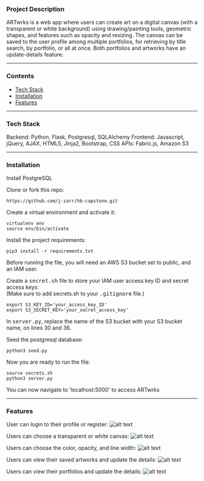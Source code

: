 ### Project Description
ARTwrks is a web app where users can create art on a digital canvas (with a transparent or white background) using drawing/painting tools, geometric shapes, and  features such as opacity and resizing. The canvas can be saved to the user profile among multiple portfolios, for retrieving by title search, by portfolio, or all at once.  Both portfolios and artworks have an update-details feature.

***

### Contents
* [Tech Stack](#tech-stack) <br/>
* [Installation](#installation) <br/>
* [Features](#features) <br/>

***

### Tech Stack
Backend: Python, Flask, Postgresql, SQLAlchemy 
Frontend: Javascript, jQuery, AJAX, HTML5, Jinja2, Bootstrap, CSS 
APIs: Fabric.js, Amazon S3

***

### Installation
Install PostgreSQL 

Clone or fork this repo:

```https://github.com/j-zarr/hb-capstone.git```


Create a virtual environment and activate it:
```
virtualenv env
source env/bin/activate
```

Install  the project requirements:
```
pip3 install -r requirements.txt 
```

Before running the  file, you will need an AWS S3 bucket set to public, and an IAM user. 

Create a <kbd>secret.sh</kbd> file to store your IAM user access key ID and secret access keys: <br/>
(Make sure to add secrets.sh to your <kbd>.gitignore</kbd> file.)
```
export S3_KEY_ID='your_access_key_ID'
export S3_SECRET_KEY='your_secret_access_key'
```



In <kbd>server.py</kbd>, replace the name of the S3 bucket with your S3 bucket name, on lines 30 and 36.

Seed the postgresql database:
```
python3 seed.py 
```

Now you are ready to run the file:
```
source secrets.sh
python3 server.py
```

You can now navigate to 'localhost:5000' to access ARTwrks

***

### Features
User can login to their profile or register:
![alt text](https://github-my-images.s3.amazonaws.com/ARTwrks-login-register.png  "Login Form")
<br/>

Users can choose a transparent or white canvas:
![alt text](https://github-my-images.s3.amazonaws.com/ARTwrks-canvas-bg.png "Canvas Background Color")
<br/>

Users can choose the color, opacity, and line width:
![alt text](https://github-my-images.s3.amazonaws.com/ARTwrks-color-options.png "Color Options")
<br/>

Users can view their saved artworks and update the details:
![alt text](https://github-my-images.s3.amazonaws.com/artworks-card.png "Artwork Cards")
<br/>

Users can view their portfolios and update the details:
![alt text](https://github-my-images.s3.amazonaws.com/portfolio-cards.png "Portfolio Cards")
<br/>
